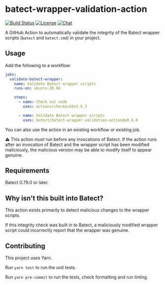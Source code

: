 # batect-wrapper-validation-action

[![Build Status](https://github.com/batect/batect-wrapper-validation-action/workflows/CI/badge.svg)](https://github.com/batect/batect-wrapper-validation-action/actions?query=workflow%3ACI+branch%3Amain)
[![License](https://img.shields.io/github/license/batect/batect-wrapper-validation-action.svg)](https://opensource.org/licenses/Apache-2.0)
[![Chat](https://img.shields.io/badge/chat-on%20GitHub%20Discussions-brightgreen.svg)](https://github.com/batect/batect/discussions)

A GitHub Action to automatically validate the integrity of the Batect wrapper scripts (`batect` and `batect.cmd`) in your project.

## Usage

Add the following to a workflow:

```yaml
jobs:
  validate-batect-wrapper:
    name: Validate Batect wrapper scripts
    runs-on: ubuntu-20.04

    steps:
      - name: Check out code
        uses: actions/checkout@v3.5.3

      - name: Validate Batect wrapper scripts
        uses: batect/batect-wrapper-validation-action@v0.4.0
```

You can also use the action in an existing workflow or existing job.

:warning: This action _must_ run before any invocations of Batect.
If the action runs after an invocation of Batect and the wrapper script has been modified maliciously, the malicious version may be able
to modify itself to appear genuine.

## Requirements

Batect 0.79.0 or later.

## Why isn't this built into Batect?

This action exists primarily to detect malicious changes to the wrapper scripts.

If this integrity check was built in to Batect, a maliciously modified wrapper script could incorrectly report that the wrapper was genuine.

## Contributing

This project uses Yarn.

Run `yarn test` to run the unit tests.

Run `yarn pre-commit` to run the tests, check formatting and run linting.
